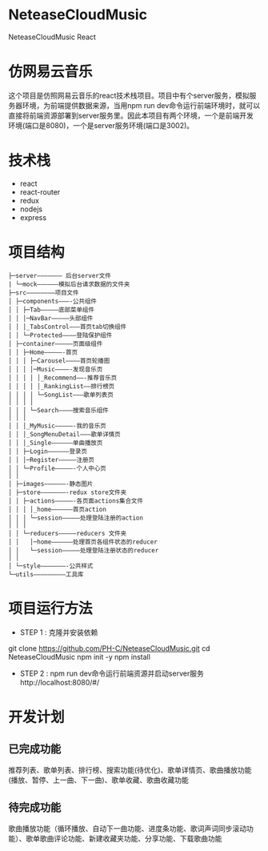 # NeteaseCloudMusic
NeteaseCloudMusic React

# 仿网易云音乐
这个项目是仿照网易云音乐的react技术栈项目。项目中有个server服务，模拟服务器环境，为前端提供数据来源，当用npm run dev命令运行前端环境时，就可以直接将前端资源部署到server服务里。因此本项目有两个环境，一个是前端开发环境(端口是8080)，一个是server服务环境(端口是3002)。
# 技术栈
- react
- react-router
- redux
- nodejs
- express

# 项目结构
```
├─server——————— 后台server文件 
| └─mock——————模拟后台请求数据的文件夹 
├─src————————项目文件 
│ ├─components———-公共组件 
│ │ ├─Tab————–底部菜单组件 
│ │ │─NavBar————–头部组件 
│ │ │_TabsControl———首页tab切换组件 
│ │ └─Protected———–登陆保护组件 
│ ├─container—————页面级组件 
│ │ ├─Home—————-首页 
│ │ │ ├─Carousel———–首页轮播图 
│ │ │ │─Music————-发现音乐页 
│ │ │ │ │_Recommend——-推荐音乐页 
│ │ │ │ │_RankingList—–排行榜页 
│ │ │ │ └─SongList——–歌单列表页 
│ │ │ │ 
│ │ │ └─Search————搜索音乐组件 
│ │ │ 
│ │ │_MyMusic—————-我的音乐页 
│ │ │_SongMenuDetail———歌单详情页 
│ │ │_Single—————–单曲播放页 
│ │ ├─Login——————登录页 
│ │ │─Register—————注册页 
│ │ └─Profile—————-个人中心页 
│ │ 
│ ├─images——————-静态图片 
│ ├─store———————-redux store文件夹 
│ │ ├─actions—————-各页面actions集合文件 
│ │ │ │_home—————–首页action 
│ │ │ └─session————–处理登陆注册的action 
│ │ │ 
│ │ └─reducers————–reducers 文件夹 
│ │   │─home——————处理首页各组件状态的reducer 
│ │   └─session—————处理登陆注册状态的reducer 
│ │ 
│ └─style———————-公共样式 
└─utils————————–工具库
```
# 项目运行方法

- STEP 1 : 克隆并安装依赖

git clone https://github.com/PH-C/NeteaseCloudMusic.git
cd NeteaseCloudMusic
npm init -y
npm install
- STEP 2 : npm run dev命令运行前端资源并启动server服务
http://localhost:8080/#/
# 开发计划
## 已完成功能
  推荐列表、歌单列表、排行榜、搜索功能(待优化)、歌单详情页、歌曲播放功能(播放、暂停、上一曲、下一曲)、歌单收藏、歌曲收藏功能
## 待完成功能
  歌曲播放功能（循环播放、自动下一曲功能、进度条功能、歌词声词同步滚动功能）、歌单歌曲评论功能、新建收藏夹功能、分享功能、下载歌曲功能
